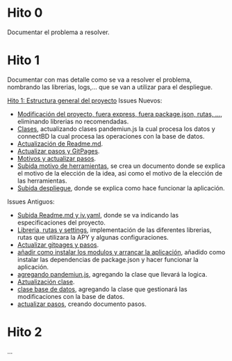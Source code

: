 # Hito 0
Documentar el problema a resolver.

# Hito 1
Documentar con mas detalle como se va a resolver el problema, nombrando
las librerias, logs,... que se van a utilizar para el despliegue.

[Hito 1: Estructura general del proyecto](https://github.com/DanielRuizMed/PAndemium/milestone/6)
Issues Nuevos:
- [Modificación del proyecto, fuera express, fuera package.json, rutas, ...](https://github.com/DanielRuizMed/PAndemium/issues/19), eliminando librerias no recomendadas.
- [Clases](https://github.com/DanielRuizMed/PAndemium/issues/20), actualizando clases pandemiun.js la cual procesa los datos y connectBD la cual procesa las operaciones con la base de datos.
- [Actualización de Readme.md](https://github.com/DanielRuizMed/PAndemium/issues/21).
- [Actualizar pasos y GitPages](https://github.com/DanielRuizMed/PAndemium/issues/22).
- [Motivos y actualizar pasos](https://github.com/DanielRuizMed/PAndemium/issues/23).
- [Subida motivo de herramientas](https://github.com/DanielRuizMed/PAndemium/issues/24), se crea un documento donde se explica el motivo de la elección de la idea, asi como el motivo de la elección de las herramientas.
- [Subida despliegue](https://github.com/DanielRuizMed/PAndemium/issues/26), donde se explica como hace funcionar la aplicación.

Issues Antiguos:
- [Subida Readme.md y iv.yaml](https://github.com/DanielRuizMed/PAndemium/issues/6), donde se va indicando las especificaciones del proyecto.
- [Libreria, rutas y settings](https://github.com/DanielRuizMed/PAndemium/issues/8), implementación de las diferentes librerias, rutas que utilizara la APY y algunas configuraciones.
- [Actualizar gitpages y pasos](https://github.com/DanielRuizMed/PAndemium/issues/14).
- [añadir como instalar los modulos y arrancar la aplicación](https://github.com/DanielRuizMed/PAndemium/issues/13), añadido como instalar las dependencias de package.json y hacer funcionar la aplicación.
- [agregando pandemiun.js](https://github.com/DanielRuizMed/PAndemium/issues/10), agregando la clase que llevará la logica.
- [Aztualización clase](https://github.com/DanielRuizMed/PAndemium/issues/9).
- [clase base de datos](https://github.com/DanielRuizMed/PAndemium/issues/11), agregando la clase que gestionará las modificaciones con la base de datos.
- [actualizar pasos](https://github.com/DanielRuizMed/PAndemium/issues/18), creando documento pasos.

# Hito 2
...
